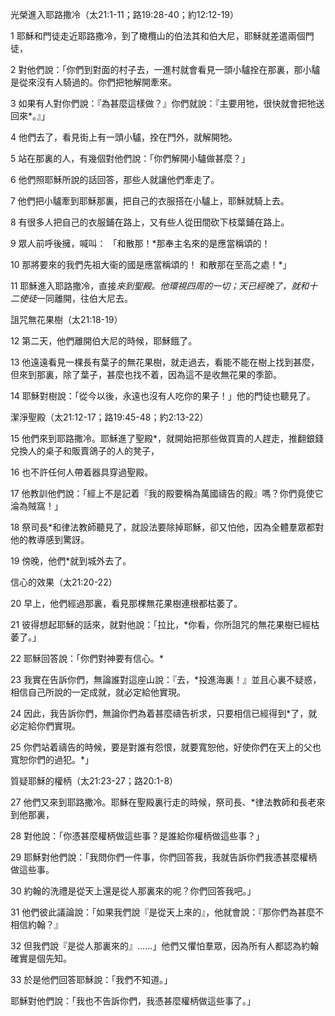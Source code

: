 光榮進入耶路撒冷（太21:1-11；路19:28-40；約12:12-19）

1 耶穌和門徒走近耶路撒冷，到了橄欖山的伯法其和伯大尼，耶穌就差遣兩個門徒， 

2 對他們說：「你們到對面的村子去，一進村就會看見一頭小驢拴在那裏，那小驢是從來沒有人騎過的。你們把牠解開牽來。 

3 如果有人對你們說：『為甚麼這樣做？』你們就說：『主要用牠，很快就會把牠送回來*。』」

4 他們去了，看見街上有一頭小驢，拴在門外，就解開牠。 

5 站在那裏的人，有幾個對他們說：「你們解開小驢做甚麼？」 

6 他們照耶穌所說的話回答，那些人就讓他們牽走了。 

7 他們把小驢牽到耶穌那裏，把自己的衣服搭在小驢上，耶穌就騎上去。 

8 有很多人把自己的衣服鋪在路上，又有些人從田間砍下枝葉鋪在路上。 

9 眾人前呼後擁，喊叫：
「和散那！*那奉主名來的是應當稱頌的！ 

10 那將要來的我們先祖大衞的國是應當稱頌的！
和散那在至高之處！*」 

11 耶穌進入耶路撒冷，直接*來到聖殿。他環視四周的一切；天已經晚了，就和十二使徒*一同離開，往伯大尼去。

詛咒無花果樹（太21:18-19）

12 第二天，他們離開伯大尼的時候，耶穌餓了。 

13 他遠遠看見一棵長有葉子的無花果樹，就走過去，看能不能在樹上找到甚麼，但來到那裏，除了葉子，甚麼也找不着，因為這不是收無花果的季節。 

14 耶穌對樹說：「從今以後，永遠也沒有人吃你的果子！」他的門徒也聽見了。

潔淨聖殿（太21:12-17；路19:45-48；約2:13-22）

15 他們來到耶路撒冷。耶穌進了聖殿*，就開始把那些做買賣的人趕走，推翻銀錢兌換人的桌子和販賣鴿子的人的凳子， 

16 也不許任何人帶着器具穿過聖殿。 

17 他教訓他們說：「經上不是記着『我的殿要稱為萬國禱告的殿』嗎？你們竟使它淪為賊窩！」

18 祭司長*和律法教師聽見了，就設法要除掉耶穌，卻又怕他，因為全體羣眾都對他的教導感到驚訝。

19 傍晚，他們*就到城外去了。

信心的效果（太21:20-22）

20 早上，他們經過那裏，看見那棵無花果樹連根都枯萎了。 

21 彼得想起耶穌的話來，就對他說：「拉比，*你看，你所詛咒的無花果樹已經枯萎了。」

22 耶穌回答說：「你們對神要有信心。* 

23 我實在告訴你們，無論誰對這座山說：『去，*投進海裏！』並且心裏不疑惑，相信自己所說的一定成就，就必定給他實現。 

24 因此，我告訴你們，無論你們為着甚麼禱告祈求，只要相信已經得到*了，就必定給你們實現。 

25 你們站着禱告的時候，要是對誰有怨恨，就要寬恕他，好使你們在天上的父也寬恕你們的過犯。*」



質疑耶穌的權柄（太21:23-27；路20:1-8）

27 他們又來到耶路撒冷。耶穌在聖殿裏行走的時候，祭司長、*律法教師和長老來到他那裏， 

28 對他說：「你憑甚麼權柄做這些事？是誰給你權柄做這些事？」

29 耶穌對他們說：「我問你們一件事，你們回答我，我就告訴你們我憑甚麼權柄做這些事。 

30 約翰的洗禮是從天上還是從人那裏來的呢？你們回答我吧。」

31 他們彼此議論說：「如果我們說『是從天上來的』，他就會說：『那你們為甚麼不相信約翰？』 

32 但我們說『是從人那裏來的』……」他們又懼怕羣眾，因為所有人都認為約翰確實是個先知。

33 於是他們回答耶穌說：「我們不知道。」

耶穌對他們說：「我也不告訴你們，我憑甚麼權柄做這些事了。」
